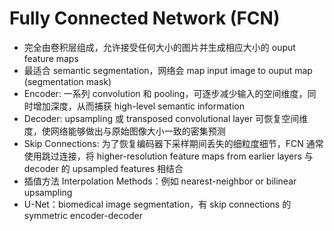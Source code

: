 # Fully Connected Network (FCN)

- 完全由卷积层组成，允许接受任何大小的图片并生成相应大小的 ouput feature maps
- 最适合 semantic segmentation，网络会 map input image to ouput map (segmentation mask)
- Encoder: 一系列 convolution 和 pooling，可逐步减少输入的空间维度，同时增加深度，从而捕获 high-level semantic information
- Decoder: upsampling 或 transposed convolutional layer 可恢复空间维度，使网络能够做出与原始图像大小一致的密集预测
- Skip Connections: 为了恢复编码器下采样期间丢失的细粒度细节，FCN 通常使用跳过连接，将 higher-resolution feature maps from earlier layers 与 decoder 的 upsampled features 相结合
- 插值方法 Interpolation Methods：例如 nearest-neighbor or bilinear upsampling
- U-Net：biomedical image segmentation，有 skip connections 的 symmetric encoder-decoder